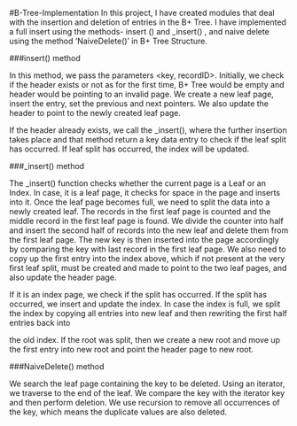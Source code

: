 #B-Tree-Implementation
In this project, I have created modules that deal with the insertion and deletion of entries in the B+ Tree. I have implemented a full insert using the methods- insert () and _insert() , and naive delete using the method ‘NaiveDelete()’ in B+ Tree Structure.

###insert() method

In this method, we pass the parameters <key, recordID>. Initially, we check if the header exists or not as for the first time, B+ Tree would be empty and header would be pointing to an invalid page. We create a new leaf page, insert the entry, set the previous and next pointers. We also update the header to point to the newly created leaf page.

If the header already exists, we call the _insert(), where the further insertion takes place and that method return a key data entry to check if the leaf split has occurred. If leaf split has occurred, the index will be updated.

###_insert() method

The _insert() function checks whether the current page is a Leaf or an Index. In case, it is a leaf page, it checks for space in the page and inserts into it. Once the leaf page becomes full, we need to split the data into a newly created leaf. The records in the first leaf page is counted and the middle record in the first leaf page is found. We divide the counter into half and insert the second half of records into the new leaf and delete them from the first leaf page. The new key is then inserted into the page accordingly by comparing the key with last record in the first leaf page. We also need to copy up the first entry into the index above, which if not present at the very first leaf split, must be created and made to point to the two leaf pages, and also update the header page.

If it is an index page, we check if the split has occurred. If the split has occurred, we insert and update the index. In case the index is full, we split the index by copying all entries into new leaf and then rewriting the first half entries back into

the old index. If the root was split, then we create a new root and move up the first entry into new root and point the header page to new root.

###NaiveDelete() method

We search the leaf page containing the key to be deleted. Using an iterator, we traverse to the end of the leaf. We compare the key with the iterator key and then perform deletion. We use recursion to remove all occurrences of the key, which means the duplicate values are also deleted.
